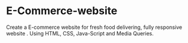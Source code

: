 # E-Commerce-website
Create a E-commerce website for fresh food delivering, fully responsive website . Using HTML, CSS, Java-Script and Media Queries.
